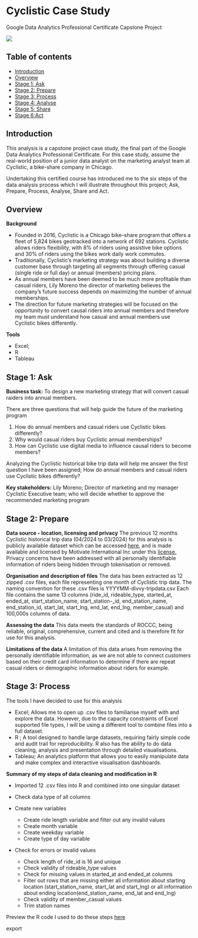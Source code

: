 # Cyclistic Case Study
Google Data Analytics Professional Certificate Capstone Project

![](https://img.pikbest.com/png-images/qianku/cartoon-style-man-cycling-elements_2249092.png!sw800)


## Table of contents
- [Introduction](#Introduction)
- [Overview](#Overview)
- [Stage 1: Ask](#Stage-1-Ask)
- [Stage 2: Prepare](#Stage-2-Prepare)
- [Stage 3: Process](#Stage-3-Process)
- [Stage 4: Analyse](#Stage-4-Analyse)
- [Stage 5: Share](#Stage-5-Share)
- [Stage 6:Act](#Stage-6-Act)

## Introduction 
This analysis is a capstone project case study, the final part of the Google Data Analytics Professional Certificate. For this case study, assume the real-world position of a junior data analyst on the marketing analyst team at Cyclistic, a bike-share company in Chicago. 

Undertaking this certified course has introduced me to the six steps of the data analysis process which I will illustrate throughout this project; Ask, Prepare, Process, Analyse, Share and Act. 


## Overview

**Background**
- Founded in 2016, Cyclistic is a Chicago bike–share program  that offers a fleet of 5,824 bikes geotracked into a network of 692 stations. Cyclistic allows riders flexibility, with 8% of riders using assistive bike options and 30% of riders using the bikes work daily work commutes.
- Traditionally, Cyclistic’s marketing strategy was about building a diverse customer base through targeting all segments through offering casual (single ride or full day) or annual (members) pricing plans. 
- As annual members have been deemed to be much more profitable than casual riders, Lily Moreno the director of marketing believes the company’s future success depends on maximizing the number of annual memberships. 
- The direction for future marketing strategies will be focused on the opportunity to convert causal riders into annual members and therefore my team must understand how casual and annual members use Cyclistic bikes differently. 

**Tools** 
- Excel;
- R
- Tableau


## Stage 1: Ask

**Business task:**
To design a new marketing strategy that will convert casual raiders into annual members. 

There are three questions that will help guide the future of the marketing program
1. How do annual members and casual riders use Cyclistic bikes differently?
2. Why would casual riders buy Cyclistic annual memberships?
3. How can Cyclistic use digital media to influence causal riders to become members?

Analyzing the Cyclistic historical bike trip data will help me answer the first question I have been assigned; How do annual members and casual riders use Cyclistic bikes differently?

**Key stakeholders:**
Lily Moreno; Director of marketing and my manager
Cyclistic Executive team; who will decide whether to approve the recommended marketing program


## Stage 2: Prepare 

**Data source - location, licensing and privacy**
The previous 12 months Cyclistic historical trip data (04/2024 to 03/2024)  for this analysis is publicly available dataset which can be accessed [here.](https://divvy-tripdata.s3.amazonaws.com/index.html) and is made available and licensed by Motivate International Inc under this [license.](https://divvybikes.com/data-license-agreement)
Privacy concerns have been addressed with all personally identifiable information of riders being hidden through tokenisation or removed. 

**Organisation and description of files**
The data has been extracted as 12 zipped .csv files, each file representing one month of Cyclistic trip data. The naming convention for these .csv files is YYYYMM-divvy-tripdata.csv 
Each file contains the same 13 columns (ride_id, rideable_type, started_at, ended_at, start_station_name, start_station-_id, end_station_name, end_station_id, start_lat, start_lng, end_lat, end_lng, member_casual) and 100,000s columns of data. 

**Assessing the data**
This data meets the standards of ROCCC, being reliable, original, comprehensive, current and cited and is therefore fit for use for this analysis.

**Limitations of the data**
A limitation of this data arises from removing the personally identifiable information, as we are not able to connect customers based on their credit card information to determine if there are repeat casual riders or demographic information about riders for example. 

## Stage 3: Process

The tools I have decided to use for this analysis
- Excel; Allows me to open up .csv files to familiarise myself with and explore the data. However, due to the capacity constraints of Excel supported file types, I will be using a different tool to combine files into a full dataset. 
- R ;  A tool designed to handle large datasets, requiring fairly simple code and audit trail for reproducibility. R also has the ability to do data cleaning, analysis and presentation through detailed visualisations. 
- Tableau; An analytics platform that allows you to easily manipulate data and make complex and interactive visualisation dashboards.


**Summary of my steps of data cleaning and modification in R**
- Imported 12 .csv files into R and combined into one singular dataset
- Check data type of all columns
- Create new variables
  + Create ride length variable and filter out any invalid values
  + Create month variable
  + Create weekday variable
  + Create type of day variable

- Check for errors or invalid values
  + Check length of ride_id is 16 and unique
  + Check validity of rideable_type values
  + Check for missing values in started_at and ended_at columns
  + Filter out rows that are missing either all information about starting location (start_station_name, start_lat and start_lng) or all information about ending   location(end_station_name, end_lat and end_lng)
  + Check validity of member_casual values
  + Trim station names

Preview the R code I used to do these steps [here](code/stage3_process)

export 

